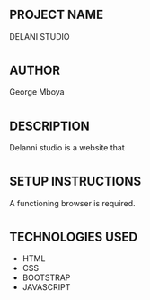 ## PROJECT NAME

DELANI STUDIO

#

## AUTHOR

George Mboya

#

## DESCRIPTION

Delanni studio is a website that

#

## SETUP INSTRUCTIONS

A functioning browser is required.

#

## TECHNOLOGIES USED

- HTML
- CSS
- BOOTSTRAP
- JAVASCRIPT
